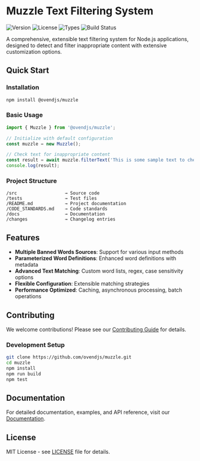 # Muzzle Text Filtering System

![Version](https://img.shields.io/npm/v/@ovendjs/muzzle)
![License](https://img.shields.io/npm/l/@ovendjs/muzzle)
![Types](https://img.shields.io/npm/types/@ovendjs/muzzle)
![Build Status](https://img.shields.io/github/actions/workflow/status/ovendjs/muzzle/ci.yml)

A comprehensive, extensible text filtering system for Node.js applications, designed to detect and filter inappropriate content with extensive customization options.

## Quick Start

### Installation

```bash
npm install @ovendjs/muzzle
```

### Basic Usage

```typescript
import { Muzzle } from '@ovendjs/muzzle';

// Initialize with default configuration
const muzzle = new Muzzle();

// Check text for inappropriate content
const result = await muzzle.filterText('This is some sample text to check');
console.log(result);
```

### Project Structure

```
/src                  → Source code
/tests                → Test files
/README.md            → Project documentation
/CODE_STANDARDS.md    → Code standards
/docs                 → Documentation
/changes              → Changelog entries
```

## Features

- **Multiple Banned Words Sources**: Support for various input methods
- **Parameterized Word Definitions**: Enhanced word definitions with metadata
- **Advanced Text Matching**: Custom word lists, regex, case sensitivity options
- **Flexible Configuration**: Extensible matching strategies
- **Performance Optimized**: Caching, asynchronous processing, batch operations

## Contributing

We welcome contributions! Please see our [Contributing Guide](CONTRIBUTING.md) for details.

### Development Setup

```bash
git clone https://github.com/ovendjs/muzzle.git
cd muzzle
npm install
npm run build
npm test
```

## Documentation

For detailed documentation, examples, and API reference, visit our [Documentation](https://ovendjs.github.io/muzzle/).

## License

MIT License - see [LICENSE](LICENSE) file for details.
